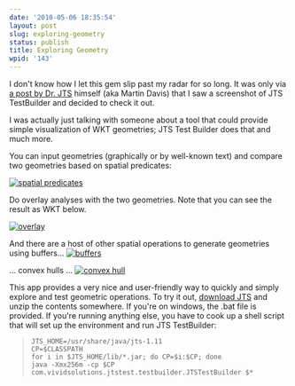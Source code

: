 ```yaml
---
date: '2010-05-06 18:35:54'
layout: post
slug: exploring-geometry
status: publish
title: Exploring Geometry
wpid: '143'
---
```


I don't know how I let this gem slip past my radar for so long. It was only via [a post by Dr. JTS](http://lin-ear-th-inking.blogspot.com/2010/05/random-points-in-polygon-in-jts.html) himself (aka Martin Davis) that I saw a screenshot of JTS TestBuilder and decided to check it out. 

I was actually just talking with someone about a tool that could provide simple visualization of WKT geometries;  JTS Test Builder does that and much more. 

You can input geometries (graphically or by well-known text) and compare two geometries based on spatial predicates:

[![spatial predicates](http://www.perrygeo.net/wordpress/wp-content/uploads/2010/05/screen-shot-2010-05-06-at-81418-pm.png)](http://www.perrygeo.net/wordpress/wp-content/uploads/2010/05/screen-shot-2010-05-06-at-81418-pm.png)

Do overlay analyses with the two geometries. Note that you can see the result as WKT below.

[![overlay](http://www.perrygeo.net/wordpress/wp-content/uploads/2010/05/screen-shot-2010-05-06-at-81502-pm.png)](http://www.perrygeo.net/wordpress/wp-content/uploads/2010/05/screen-shot-2010-05-06-at-81502-pm.png)

And there are a host of other spatial operations to generate geometries using buffers...
[![buffers](http://www.perrygeo.net/wordpress/wp-content/uploads/2010/05/screen-shot-2010-05-06-at-81602-pm.png)](http://www.perrygeo.net/wordpress/wp-content/uploads/2010/05/screen-shot-2010-05-06-at-81602-pm.png)

... convex hulls ...
[![convex hull](http://www.perrygeo.net/wordpress/wp-content/uploads/2010/05/screen-shot-2010-05-06-at-81716-pm.png)](http://www.perrygeo.net/wordpress/wp-content/uploads/2010/05/screen-shot-2010-05-06-at-81716-pm.png)

This app provides a very nice and user-friendly way to quickly and simply explore and test geometric operations. To try it out, [download JTS](http://sourceforge.net/projects/jts-topo-suite/) and unzip the contents somewhere. If you're on windows, the .bat file is provided. If you're running anything else, you have to cook up a shell script that will set up the environment and run JTS TestBuilder:



> 
>     JTS_HOME=/usr/share/java/jts-1.11
>     CP=$CLASSPATH
>     for i in $JTS_HOME/lib/*.jar; do CP=$i:$CP; done
>     java -Xmx256m -cp $CP com.vividsolutions.jtstest.testbuilder.JTSTestBuilder $*
>     






